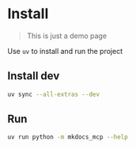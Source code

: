 # Install

> This is just a demo page

Use `uv` to install and run the project

## Install dev

```bash
uv sync --all-extras --dev
```

## Run

```bash
uv run python -m mkdocs_mcp --help
```
